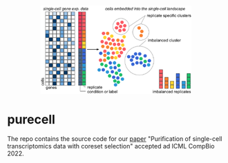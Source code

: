 <p align="center"> <img src="https://github.com/twclab/purecell/blob/main/assets/main.png" width="350"/> </p>


# purecell

The repo contains the source code for our [paper]("https://github.com/twclab/purecell/blob/main/assets/paper.pdf") "Purification of single-cell transcriptomics data with coreset selection" accepted ad ICML CompBio 2022.
